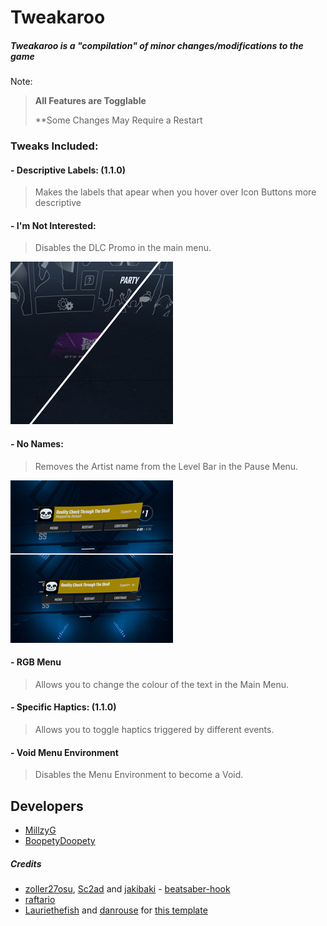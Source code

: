 # Tweakaroo

##### Tweakaroo is a "compilation" of minor changes/modifications to the game

Note: 
> **All Features are Togglable**
> 
> **Some Changes May Require a Restart

### Tweaks Included:

#### - Descriptive Labels: (1.1.0)
> Makes the labels that apear when you hover over Icon Buttons more descriptive

#### - I'm Not Interested:
> Disables the DLC Promo in the main menu.

![INIDemoImage](https://github.com/MillzyG/QuestTweakaroo/blob/main/GitHub-Assets/I'm%20Not%20Intersted.png?raw=true)

#### - No Names:
> Removes the Artist name from the Level Bar in the Pause Menu.

![NNDemoImage](https://github.com/MillzyG/QuestTweakaroo/blob/main/GitHub-Assets/NoNames.png?raw=true)

#### - RGB Menu
> Allows you to change the colour of the text in the Main Menu.

#### - Specific Haptics: (1.1.0)
> Allows you to toggle haptics triggered by different events.

#### - Void Menu Environment
> Disables the Menu Environment to become a Void.

## Developers
* [MillzyG](https://github.com/MillzyG)
* [BoopetyDoopety](https://github.com/ChillGunner)

##### Credits

* [zoller27osu](https://github.com/zoller27osu), [Sc2ad](https://github.com/Sc2ad) and [jakibaki](https://github.com/jakibaki) - [beatsaber-hook](https://github.com/sc2ad/beatsaber-hook)
* [raftario](https://github.com/raftario) 
* [Lauriethefish](https://github.com/Lauriethefish) and [danrouse](https://github.com/danrouse) for [this template](https://github.com/Lauriethefish/quest-mod-template)
